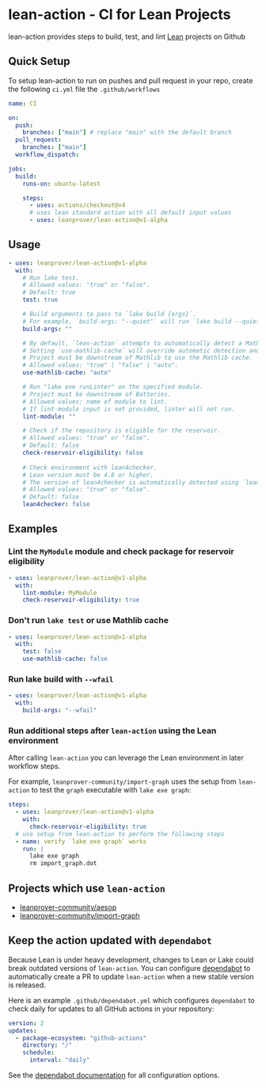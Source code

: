 # lean-action - CI for Lean Projects

lean-action provides steps to build, test, and lint [Lean](https://github.com/leanprover/lean4) projects on Github

## Quick Setup

To setup lean-action to run on pushes and pull request in your repo, create the following `ci.yml` file the `.github/workflows`

```yml
name: CI

on:
  push:
    branches: ["main"] # replace "main" with the default branch
  pull_request:
    branches: ["main"]
  workflow_dispatch:

jobs:
  build:
    runs-on: ubuntu-latest

    steps:
      - uses: actions/checkout@v4
      # uses lean standard action with all default input values
      - uses: leanprover/lean-action@v1-alpha
```

## Usage

```yaml
- uses: leanprover/lean-action@v1-alpha
  with:
    # Run lake test.
    # Allowed values: "true" or "false".
    # Default: true
    test: true

    # Build arguments to pass to `lake build {args}`.
    # For example, `build-args: "--quiet"` will run `lake build --quiet`.
    build-args: ""

    # By default, `lean-action` attempts to automatically detect a Mathlib dependency and run `lake exe cache get` accordingly.
    # Setting `use-mathlib-cache` will override automatic detection and run (or not run) `lake exe cache get`.
    # Project must be downstream of Mathlib to use the Mathlib cache.
    # Allowed values: "true" | "false" | "auto".
    use-mathlib-cache: "auto"

    # Run "lake exe runLinter" on the specified module.
    # Project must be downstream of Batteries.
    # Allowed values: name of module to lint.
    # If lint-module input is not provided, linter will not run.
    lint-module: ""

    # Check if the repository is eligible for the reservoir.
    # Allowed values: "true" or "false".
    # Default: false
    check-reservoir-eligibility: false
    
    # Check environment with lean4checker.
    # Lean version must be 4.8 or higher.
    # The version of lean4checker is automatically detected using `lean-toolchain`.
    # Allowed values: "true" or "false".
    # Default: false
    lean4checker: false 
```

## Examples

### Lint the `MyModule` module and check package for reservoir eligibility

```yaml
- uses: leanprover/lean-action@v1-alpha
  with:
    lint-module: MyModule
    check-reservoir-eligibility: true
```

### Don't run `lake test` or use Mathlib cache

```yaml
- uses: leanprover/lean-action@v1-alpha
  with:
    test: false
    use-mathlib-cache: false
```

### Run lake build with `--wfail`

```yaml
- uses: leanprover/lean-action@v1-alpha
  with:
    build-args: "--wfail"
```

### Run additional steps after `lean-action` using the Lean environment

After calling `lean-action` you can leverage the Lean environment in later workflow steps.

For example, `leanprover-community/import-graph` uses the setup from `lean-action` to test the `graph` executable with `lake exe graph`:

```yaml
steps:
  - uses: leanprover/lean-action@v1-alpha
    with:
      check-reservoir-eligibility: true
  # use setup from lean-action to perform the following steps
  - name: verify `lake exe graph` works
    run: |
      lake exe graph
      rm import_graph.dot
```

## Projects which use `lean-action`
- [leanprover-community/aesop](https://github.com/leanprover-community/aesop/blob/master/.github/workflows/build.yml#L16)
- [leanprover-community/import-graph](https://github.com/leanprover-community/import-graph/blob/main/.github/workflows/build.yml#L8)

## Keep the action updated with `dependabot`
Because Lean is under heavy development, changes to Lean or Lake could break outdated versions of `lean-action`. You can configure [dependabot](https://docs.github.com/en/code-security/dependabot/dependabot-version-updates/about-dependabot-version-updates) to automatically create a PR to update `lean-action` when a new stable version is released. 

Here is an example `.github/dependabot.yml` which configures `dependabot` to check daily for updates to all GitHub actions in your repository:

```yaml
version: 2
updates:
  - package-ecosystem: "github-actions" 
    directory: "/"
    schedule:
      interval: "daily"
```

See the [dependabot documentation](https://docs.github.com/code-security/dependabot/dependabot-version-updates/configuration-options-for-the-dependabot.yml-file) for all configuration options.
